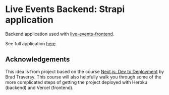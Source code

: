# Live Events Backend: Strapi application

Backend application used with [live-events-frontend](https://github.com/jonathanjacka/live-events-frontend).

See full application [here](https://live-events.vercel.app/).

## Acknowledgements

This idea is from project based on the course [Next.js: Dev to Deployment](https://www.udemy.com/course/nextjs-dev-to-deployment/) by Brad Traversy. This course will also helpfully walk you through some of the more complicated steps of getting the project deployed with Heroku (backend) and Vercel (frontend).
